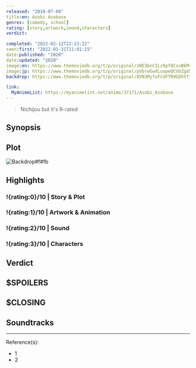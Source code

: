 ```yaml
---
released: "2018-07-08"
title:en: Asobi Asobase
genres: [comedy, school]
rating: [story,artwork,sound,characters]
verdict:

completed: "2022-02-12T22:23:22"
seen:first: "2022-01-31T11:01:15"
date:published: "2020"
date:updated: "2020"
image:en: https://www.themoviedb.org/t/p/original/zWE3bnCILcRpfQCsxBkMsgcEjOE.jpg
image:jp: https://www.themoviedb.org/t/p/original/pVbrwGwXLuapeQCVbZgdXFfwceB.jpg
backdrop: https://www.themoviedb.org/t/p/original/8VN3MyfoFCdFTR9GDh5Tx9pbdCV.jpg

link:
  MyAnimeList: https://myanimelist.net/anime/37171/Asobi_Asobase
---
```


> Nichijou but it's R-rated

## Synopsis

## Plot

![Backdrop#f#fb](https://www.themoviedb.org/t/p/original/y24IgH1jSYK6Xa2ufvWSaGqPyyb.jpg "Source: TMDB")

## Highlights

### !{rating:0}/10 | Story & Plot

### !{rating:1}/10 | Artwork & Animation

### !{rating:2}/10 | Sound

### !{rating:3}/10 | Characters

## Verdict

## $SPOILERS

## $CLOSING

## Soundtracks

***
Reference(s):

- 1
- 2
